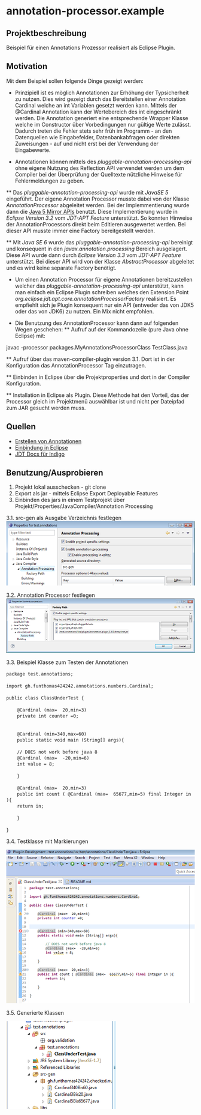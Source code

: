 annotation-processor.example
============================

Projektbeschreibung
-------------------

Beispiel für einen Annotations Prozessor realisiert als Eclipse Plugin.

Motivation
----------

Mit dem Beispiel sollen folgende Dinge gezeigt werden:

* Prinzipiell ist es möglich Annotationen zur Erhöhung der Typsicherheit 
zu nutzen. Dies wird gezeigt durch das Bereitstellen einer Annotation 
Cardinal welche an int Variablen gesetzt werden kann. Mittels der @Cardinal
Annotation kann der Wertebereich des int eingeschränkt werden. Die Annotation
generiert eine entsprechende Wrapper Klasse welche im Constructor über 
Vorbedingungen nur gültige Werte zulässt. Dadurch treten die Fehler stets sehr 
früh im Programm - an den Datenquellen wie Eingabefelder, Datenbankabfragen oder 
direkten Zuweisungen - auf und nicht erst bei der Verwendung der Eingabewerte.

* Annotationen können mittels des *pluggable-annotation-processing-api* ohne
eigene Nutzung des Reflection API verwendet werden um dem Compiler bei der
Überprüfung der Quelltexte nützliche Hinweise für Fehlermeldungen zu geben.

** Das *pluggable-annotation-processing-api* wurde mit *JavaSE 5* eingeführt.
Der eigene Annotation Processor musste dabei von der Klasse *AnnotationProcessor*
abgeleitet werden. Bei der Implemmentierung wurde dann die 
[Java 5 Mirror APIs](http://docs.oracle.com/javase/1.5.0/docs/guide/apt/mirror/overview-summary.html)
benutzt. Diese Implementierung wurde in *Eclipse Version 3.2* vom *JDT-APT Feature* 
unterstützt. So konnten Hinweise der AnnotationProcessors direkt beim Editieren
ausgewertet werden. Bei dieser API musste immer eine Factory bereitgestellt werden.

** Mit *Java SE 6* wurde das *pluggable-annotation-processing-api* bereinigt und
konsequent in den *javax.annotation.processing* Bereich ausgelagert. Diese API 
wurde dann durch *Eclipse Version 3.3* vom *JDT-APT Feature* unterstützt.
Bei dieser API wird von der Klasse *AbstractProcessor* abgeleitet und
es wird keine separate Factory benötigt.

* Um einen Annotation Processor für eigene Annotationen bereitzustellen welcher
das *pluggable-annotation-processing-api* unterstützt, kann man einfach
ein Eclipse Plugin schreiben welches den Extension Point 
*org.eclipse.jdt.apt.core.annotationProcessorFactory* realisiert. Es empfiehlt 
sich je Plugin konsequent nur ein API (entweder das von JDK5 oder das von JDK6)
zu nutzen. Ein Mix nicht empfohlen.

* Die Benutzung des AnnotationProcessor kann dann auf folgenden Wegen geschehen:
** Aufruf auf der Kommandozeile (pure Java ohne Eclipse) mit: 

javac -processor packages.MyAnnotationsProcessorClass TestClass.java

** Aufruf über das maven-compiler-plugin version 3.1. Dort ist in der 
Konfiguration das AnnotationProcessor Tag einzutragen.

** Einbinden in Eclipse über die Projektproperties und dort in der Compiler 
Konfiguration.

** Installation in Eclipse als Plugin. Diese Methode hat den Vorteil, das der 
Processor gleich im Projektmenü auswählbar ist und nicht per Dateipfad zum 
JAR gesucht werden muss.



Quellen
-------

 * [Erstellen von Annotationen](http://www.javabeat.net/2007/06/java-6-0-features-part-2-pluggable-annotation-processing-api/http://www.javabeat.net/2007/06/java-6-0-features-part-2-pluggable-annotation-processing-api/)
 * [Einbindung in Eclipse](http://www.eclipse.org/jdt/apt/introToAPT.php)
 * [JDT Docs für Indigo](http://help.eclipse.org/indigo/index.jsp?topic=%2Forg.eclipse.jdt.doc.isv%2Fguide%2Fjdt_apt_getting_started.htm)
 
 
Benutzung/Ausprobieren
----------------------

1. Projekt lokal ausschecken - git clone
2. Export als jar - mittels Eclipse Export Deployable Features
3. Einbinden des jars in einem Testprojekt über Projekt/Properties/JavaCompiler/Annotation Processing

3.1. src-gen als Ausgabe Verzeichnis festlegen
![src Verzeichnis festlegen](src/main/resources/images/GenSrcFestlegen.png)

3.2. Annotation Processor festlegen
![Annotation Processor aufnehmen](src/main/resources/images/AnnotationProcessorFestlegen.png)


3.3. Beispiel Klasse zum Testen der Annotationen


	package test.annotations;
	
	import gh.funthomas424242.annotations.numbers.Cardinal;

	public class ClassUnderTest {
	     
	    @Cardinal (max=  20,min=3)
	    private int counter =0; 
	    
	    
	    @Cardinal (min=340,max=60)
	    public static void main (String[] args){
		
		// DOES not work before java 8
		@Cardinal (max=  -20,min=6)
		int value = 8;
		 
	    }
	    
	    @Cardinal (max=  20,min=3) 
	    public int count ( @Cardinal (max=  65677,min=5) final Integer in ){
		return in;
		
	    }
	
	}

3.4. Testklasse mit Markierungen

![Annotation Processor aufnehmen](src/main/resources/images/TestKlasseMarker.png)

3.5. Generierte Klassen

![Annotation Processor aufnehmen](src/main/resources/images/GeneratedClasses.png)




